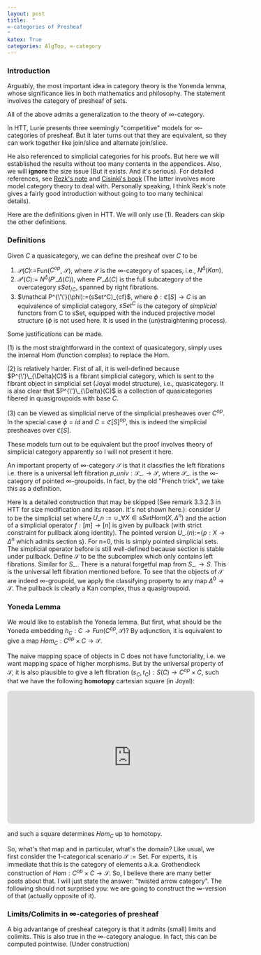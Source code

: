 ```yaml
---
layout: post
title:  "
∞-categories of Presheaf
"
katex: True
categories: AlgTop, ∞-category
---
```

### Introduction

Arguably, the most important idea in category theory is the Yonenda lemma, whose significance lies in both mathematics and philosophy. The statement involves the category of presheaf of sets.

All of the above admits a generalization to the theory of ∞-category. 

In HTT, Lurie presents three seemingly "competitive" models for ∞-categories of presheaf. But it later turns out that they are equivalent, so they can work together like join/slice and alternate join/slice.

He also referenced to simplicial categories for his proofs. But here we will established the results without too many contents in the appendices. Also, we will **ignore** the size issue (But it exists. And it's serious). For detailed references, see [Rezk's note](https://faculty.math.illinois.edu/~rezk/quasicats.pdf) and [Cisinki's book](https://cisinski.app.uni-regensburg.de/CatLR.pdf) (The latter involves more model category theory to deal with. Personally speaking, I think Rezk's note gives a fairly good introduction without going to too many techinical details).

Here are the definitions given in HTT. We will only use (1). Readers can skip the other definitions.

### Definitions

Given $C$ a quasicategory, we can define the presheaf over $C$ to be

1. $\mathcal P(C)$:=Fun($C^{op}$, $\mathcal{S}$), where $\mathcal{S}$ is the ∞-category of spaces, i.e., $N^{\Delta}(Kan)$.
2. $\mathcal P'(C)$:= $N^{\Delta}(P'\_{\Delta}(C))$, where $P'\_{\Delta}(C)$ is the full subcategory of the overcategory $sSet_{/C}$, spanned by right fibrations.
3. $\mathcal P^{\'\'}(\phi):=(sSet^C)_{cf}$, where $\phi:\mathfrak{C}[S] \rightarrow C$ is an equivalence of simplicial category, $sSet^C$ is the category of *simplicial* functors from C to sSet, equipped with the induced projective model structure ($\phi$ is not used here. It is used in the (un)straightening process).

Some justifications can be made. 

(1) is the most straightforward in the context of quasicategory, simply uses the internal Hom (function complex) to replace the Hom.

(2) is relatively harder. First of all, it is well-defined because $P^{\'}\_{\Delta}(C)$ is a fibrant simplicial category, which is sent to the fibrant object in simplicial set (Joyal model structure), i.e., quasicategory. It is also clear that $P^{\'}\_{\Delta}(C)$ is a collection of quasicategories fibered in quasigroupoids with base $C$.

(3) can be viewed as simplicial nerve of the simplicial presheaves over $C^{op}$. In the special case $\phi=id$ and $C=\mathfrak{C}[S]^{op}$, this is indeed the simplicial presheaves over $\mathfrak{C}[S]$.

These models turn out to be equivalent but the proof involves theory of simplicial category apparently so I will not present it here.

An important property of $\infty$-category $\mathcal{S}$ is that it classifies the left fibrations i.e. there is a universal left fibration $p\_{univ}:\mathcal{S}\_{.} \rightarrow \mathcal{S}$, where $\mathcal{S}\_{.}$ is the $\infty$-category of pointed $\infty$-groupoids. In fact, by the old "French trick", we take this as a definition. 

Here is a detailed construction that may be skipped (See remark 3.3.2.3 in HTT for size modification and its reason. It's not shown here.): consider $U$ to be the simplicial set where $U\_n:=\cup\_{\forall X \in sSet} Hom(X,\Delta^n)$ and the action of a simplicial operator $f:[m] \rightarrow [n]$ is given by pullback (with strict constraint for pullback along identity). The pointed version $U\_{.}(n):=${$p: X \rightarrow \Delta^n \text{ which admits section s}$}. For n=0, this is simply pointed simplicial sets. The simplicial operator before is still well-defined because section is stable under pullback. Define $\mathcal{S}$ to be the subcomplex which only contains left fibrations. Similar for $S\_{.}$. There is a natural forgetful map from $S\_{.} \rightarrow S$. This is the universal left fibration mentioned before. To see that the objects of $\mathcal{S}$ are indeed $\infty$-groupoid, we apply the classifying property to any map $\Delta^{0} \rightarrow \mathcal{S}$. The pullback is clearly a Kan complex, thus a quasigroupoid.

### Yoneda Lemma
We would like to establish the Yoneda lemma. But first, what should be the Yoneda embedding $h_C: C \rightarrow Fun(C^{op}, \mathcal{S})$? By adjunction, it is equivalent to give a map $Hom_C:C^{op} \times C \rightarrow \mathcal{S}$. 

The naive mapping space of objects in C does not have functoriality, i.e. we want mapping space of higher morphisms. But by the universal property of $\mathcal{S}$, it is also plausible to give a left fibration $(s_C,t_C):S(C) \rightarrow C^{op} \times C$, such that we have the following **homotopy** cartesian square (in Joyal):
<!-- https://q.uiver.app/#q=WzAsNixbMiwwLCJcXG1hdGhjYWx7U31fLiJdLFsyLDEsIlxcbWF0aGNhbHtTfSJdLFsxLDAsIlMoQykiXSxbMSwxLCJDXntvcH1cXHRpbWVzIEMiXSxbMCwxLCJcXERlbHRhXnswfSJdLFswLDAsIm1hcF9DKHgseSkiXSxbMiwzLCIoc19DLHRfQykiXSxbMCwxXSxbMywxLCJcXHVuZGVybGluZXtIb219X0MiXSxbMiwxLCIiLDEseyJzdHlsZSI6eyJuYW1lIjoiY29ybmVyIn19XSxbMiwwXSxbNCwzLCIoeCx5KSJdLFs1LDRdLFs1LDJdLFs1LDMsIiIsMCx7InN0eWxlIjp7Im5hbWUiOiJjb3JuZXIifX1dXQ== -->
<iframe class="quiver-embed" src="https://q.uiver.app/#q=WzAsNixbMiwwLCJcXG1hdGhjYWx7U31fLiJdLFsyLDEsIlxcbWF0aGNhbHtTfSJdLFsxLDAsIlMoQykiXSxbMSwxLCJDXntvcH1cXHRpbWVzIEMiXSxbMCwxLCJcXERlbHRhXnswfSJdLFswLDAsIm1hcF9DKHgseSkiXSxbMiwzLCIoc19DLHRfQykiXSxbMCwxXSxbMywxLCJcXHVuZGVybGluZXtIb219X0MiXSxbMiwxLCIiLDEseyJzdHlsZSI6eyJuYW1lIjoiY29ybmVyIn19XSxbMiwwXSxbNCwzLCIoeCx5KSJdLFs1LDRdLFs1LDJdLFs1LDMsIiIsMCx7InN0eWxlIjp7Im5hbWUiOiJjb3JuZXIifX1dXQ==&embed" width="567" height="304" style="border-radius: 8px; border: none;display: block; margin: auto;"></iframe>

and such a square determines $Hom_C$ up to homotopy.

So, what's that map and in particular, what's the domain? Like usual, we first consider the 1-categorical scenario $\mathcal{S}:=\text{Set}$. For experts, it is immediate that this is the category of elements a.k.a. Grothendieck construction of $Hom:C^{op} \times C \rightarrow \mathcal{S}$. So, I believe there are many better posts about that. I will just state the answer: "twisted arrow category". The following should not surprised you: we are going to construct the $\infty$-version of that (actually opposite of it).
### Limits/Colimits in $\infty$-categories of presheaf
A big advantange of presheaf category is that it admits (small) limits and colimits. This is also true in the $\infty$-category analogue. In fact, this can be computed pointwise. (Under construction)
